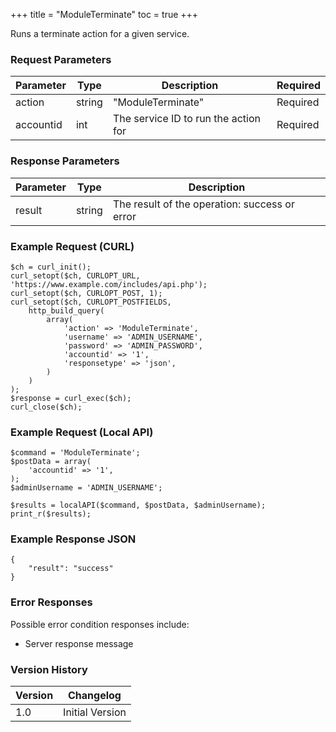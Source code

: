 +++
title = "ModuleTerminate"
toc = true
+++

Runs a terminate action for a given service.

### Request Parameters

| Parameter | Type | Description | Required |
| --------- | ---- | ----------- | -------- |
| action | string | "ModuleTerminate" | Required |
| accountid | int | The service ID to run the action for | Required |

### Response Parameters

| Parameter | Type | Description |
| --------- | ---- | ----------- |
| result | string | The result of the operation: success or error |


### Example Request (CURL)

```
$ch = curl_init();
curl_setopt($ch, CURLOPT_URL, 'https://www.example.com/includes/api.php');
curl_setopt($ch, CURLOPT_POST, 1);
curl_setopt($ch, CURLOPT_POSTFIELDS,
    http_build_query(
        array(
            'action' => 'ModuleTerminate',
            'username' => 'ADMIN_USERNAME',
            'password' => 'ADMIN_PASSWORD',
            'accountid' => '1',
            'responsetype' => 'json',
        )
    )
);
$response = curl_exec($ch);
curl_close($ch);
```


### Example Request (Local API)

```
$command = 'ModuleTerminate';
$postData = array(
    'accountid' => '1',
);
$adminUsername = 'ADMIN_USERNAME';

$results = localAPI($command, $postData, $adminUsername);
print_r($results);
```


### Example Response JSON

```
{
    "result": "success"
}
```


### Error Responses

Possible error condition responses include:

* Server response message


### Version History

| Version | Changelog |
| ------- | --------- |
| 1.0 | Initial Version |
